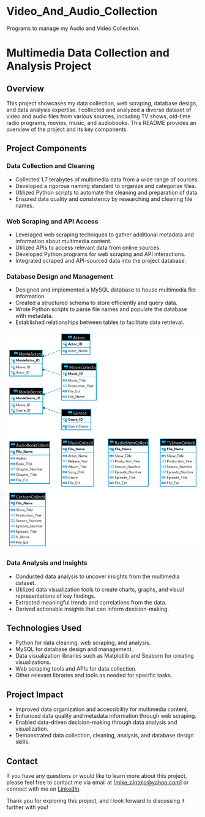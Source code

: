 # Video_And_Audio_Collection
Programs to manage my Audio and Video Collection.

# Multimedia Data Collection and Analysis Project

## Overview

This project showcases my data collection, web scraping, database design, and data analysis expertise. I collected and analyzed a diverse dataset of video and audio files from various sources, including TV shows, old-time radio programs, movies, music, and audiobooks. This README provides an overview of the project and its key components.

## Project Components

### Data Collection and Cleaning

- Collected 1.7 terabytes of multimedia data from a wide range of sources.
- Developed a rigorous naming standard to organize and categorize files.
- Utilized Python scripts to automate the cleaning and preparation of data.
- Ensured data quality and consistency by researching and cleaning file names.

### Web Scraping and API Access

- Leveraged web scraping techniques to gather additional metadata and information about multimedia content.
- Utilized APIs to access relevant data from online sources.
- Developed Python programs for web scraping and API interactions.
- Integrated scraped and API-sourced data into the project database.

### Database Design and Management

- Designed and implemented a MySQL database to house multimedia file information.
- Created a structured schema to store efficiently and query data.
- Wrote Python scripts to parse file names and populate the database with metadata.
- Established relationships between tables to facilitate data retrieval.

![Database Diagram](https://github.com/mike-cintolo/Video_And_Audio_Collection/blob/main/Entertainment%20ER%20Diagram.png)

### Data Analysis and Insights

- Conducted data analysis to uncover insights from the multimedia dataset.
- Utilized data visualization tools to create charts, graphs, and visual representations of key findings.
- Extracted meaningful trends and correlations from the data.
- Derived actionable insights that can inform decision-making.

## Technologies Used

- Python for data cleaning, web scraping, and analysis.
- MySQL for database design and management.
- Data visualization libraries such as Matplotlib and Seaborn for creating visualizations.
- Web scraping tools and APIs for data collection.
- Other relevant libraries and tools as needed for specific tasks.

## Project Impact

- Improved data organization and accessibility for multimedia content.
- Enhanced data quality and metadata information through web scraping.
- Enabled data-driven decision-making through data analysis and visualization.
- Demonstrated data collection, cleaning, analysis, and database design skills.

## Contact

If you have any questions or would like to learn more about this project, please feel free to contact me via email at [mike_cintolo@yahoo.com] or connect with me on [LinkedIn](https://www.linkedin.com/in/michael-cintolo).

Thank you for exploring this project, and I look forward to discussing it further with you!


